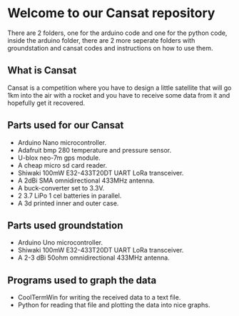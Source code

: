 # Welcome to our Cansat repository

There are 2 folders, one for the arduino code and one for the python code, inside the arduino folder, there are 2 more seperate folders with groundstation and cansat codes and instructions on how to use them.

## What is Cansat

Cansat is a competition where you have to design a little satellite that will go 1km into the air with a rocket and you have to receive some data from it and hopefully get it recovered.

## Parts used for our Cansat

- Arduino Nano microcontroller.
- Adafruit bmp 280 temperature and pressure sensor.
- U-blox neo-7m gps module.
- A cheap micro sd card reader.
- Shiwaki 100mW E32-433T20DT UART LoRa transceiver.
- A 2dBi SMA omnidirectional 433MHz antenna.
- A buck-converter set to 3.3V.
- 2 3.7 LiPo 1 cel batteries in parallel.
- A 3d printed inner and outer case.

## Parts used groundstation

- Arduino Uno microcontroller.
- Shiwaki 100mW E32-433T20DT UART LoRa transceiver.
- A 2-3 dBi 50ohm omnidirectional 433MHz antenna.

## Programs used to graph the data

- CoolTermWin for writing the received data to a text file.
- Python for reading that file and plotting the data into nice graphs.
